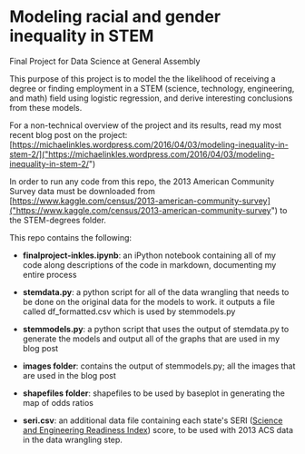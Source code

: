 # Modeling racial and gender inequality in STEM
Final Project for Data Science at General Assembly

This purpose of this project is to model the the likelihood of receiving a degree or finding employment in a STEM (science, technology, engineering, and math) field using logistic regression, and derive interesting conclusions from these models.

For a non-technical overview of the project and its results, read my most recent blog post on the project: [https://michaelinkles.wordpress.com/2016/04/03/modeling-inequality-in-stem-2/]("https://michaelinkles.wordpress.com/2016/04/03/modeling-inequality-in-stem-2/")

In order to run any code from this repo, the 2013 American Community Survey data must be downloaded from [https://www.kaggle.com/census/2013-american-community-survey]("https://www.kaggle.com/census/2013-american-community-survey") to the STEM-degrees folder.

This repo contains the following:

* __finalproject-inkles.ipynb__: an iPython notebook containing all of my code along descriptions of the code in markdown, documenting my entire process

* __stemdata.py__: a python script for all of the data wrangling that needs to be done on the original data for the models to work. it outputs a file called df_formatted.csv which is used by stemmodels.py

* __stemmodels.py__: a python script that uses the output of stemdata.py to generate the models and output all of the graphs that are used in my blog post

* __images folder__: contains the output of stemmodels.py; all the images that are used in the blog post

*  __shapefiles folder__: shapefiles to be used by baseplot in generating the map of odds ratios

* __seri.csv__: an additional data file containing each state's SERI ([Science and Engineering Readiness Index]("https://www.aps.org/units/fed/newsletters/summer2011/white-cottle.cfm")) score, to be used with 2013 ACS data in the data wrangling step.